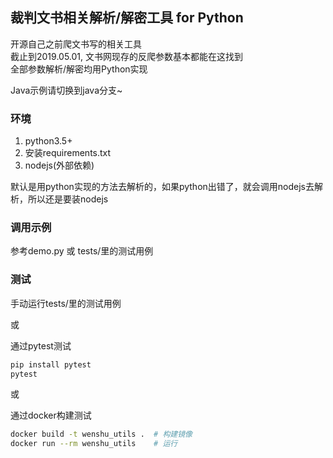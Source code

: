 ## 裁判文书相关解析/解密工具 for Python
开源自己之前爬文书写的相关工具  
截止到2019.05.01, 文书网现存的反爬参数基本都能在这找到  
全部参数解析/解密均用Python实现

Java示例请切换到java分支~

### 环境
1. python3.5+
2. 安装requirements.txt
3. nodejs(外部依赖)

默认是用python实现的方法去解析的，如果python出错了，就会调用nodejs去解析，所以还是要装nodejs

### 调用示例
参考demo.py 或 tests/里的测试用例 

### 测试
手动运行tests/里的测试用例

或

通过pytest测试
```bash
pip install pytest
pytest
```

或

通过docker构建测试
```bash
docker build -t wenshu_utils .  # 构建镜像
docker run --rm wenshu_utils    # 运行
```
